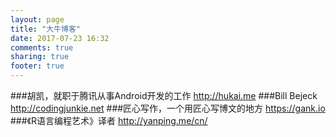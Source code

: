 ```yaml
---
layout: page
title: "大牛博客"
date: 2017-07-23 16:32
comments: true
sharing: true
footer: true
---
```


###胡凯，就职于腾讯从事Android开发的工作
http://hukai.me
###Bill Bejeck
http://codingjunkie.net
###匠心写作，一个用匠心写博文的地方
https://gank.io
###《R语言编程艺术》译者
http://yanping.me/cn/
